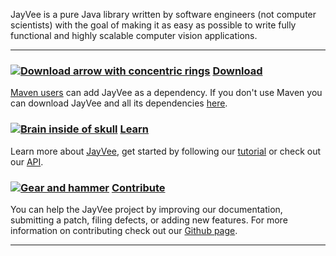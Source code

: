 JayVee is a pure Java library written by software engineers (not computer scientists) 
with the goal of making it as easy as possible to write fully functional and highly 
scalable computer vision applications.                                                                     

---

### [![Download arrow with concentric rings](images/impact-point_40.png)][download-maven] [Download][download-maven]

[Maven users][download-maven] can add JayVee as a dependency.  If you don't use Maven you 
can download JayVee and all its dependencies [here][download].

  [download-maven]: download-maven.html
  [download]: download.html

### [![Brain inside of skull](images/brain-freeze_40.png)][getting-started] [Learn][getting-started]

Learn more about [JayVee][about], get started by following our [tutorial][getting-started] 
or check out our [API][apidoc].

  [getting-started]: tutorials/getting-started/index.html
  [about]: about.html
  [apidoc]: apidoc/index.html

### [![Gear and hammer](images/gear-hammer_40.png)][github] [Contribute][github]

You can help the JayVee project by improving our documentation, submitting a patch, filing
defects, or adding new features.  For more information on contributing check out our 
[Github page][github].

  [github]: http://github.com/westonpace/jayvee/

---

